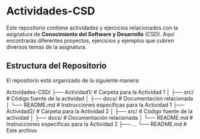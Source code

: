 # Actividades-CSD

Este repositorio contiene actividades y ejercicios relacionados con la asignatura de **Conocimiento del Software y Desarrollo** (CSD). Aquí encontrarás diferentes proyectos, ejercicios y ejemplos que cubren diversos temas de la asignatura.

## Estructura del Repositorio

El repositorio está organizado de la siguiente manera:

Actividades-CSD/
├── Actividad1/ # Carpeta para la Actividad 1
│ ├── src/ # Código fuente de la actividad
│ ├── docs/ # Documentación relacionada
│ └── README.md # Instrucciones específicas para la Actividad 1
├── Actividad2/ # Carpeta para la Actividad 2
│ ├── src/ # Código fuente de la actividad
│ ├── docs/ # Documentación relacionada
│ └── README.md # Instrucciones específicas para la Actividad 2
├── ...
└── README.md # Este archivo

